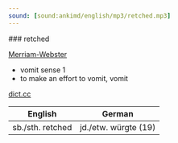 ```yaml
---
sound: [sound:ankimd/english/mp3/retched.mp3]
---
```


\### retched

[Merriam-Webster](https://www.merriam-webster.com/dictionary/retched)

- vomit sense 1
- to make an effort to vomit, vomit

[dict.cc](https://www.dict.cc/retched)

| English        | German       |
| -------------- | ------------ |
| sb./sth. retched | jd./etw. würgte (19) |
